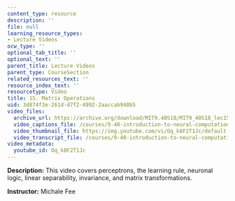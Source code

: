 ```yaml
---
content_type: resource
description: ''
file: null
learning_resource_types:
- Lecture Videos
ocw_type: ''
optional_tab_title: ''
optional_text: ''
parent_title: Lecture Videos
parent_type: CourseSection
related_resources_text: ''
resource_index_text: ''
resourcetype: Video
title: 15. Matrix Operations
uid: 3d874f3e-261d-d7f2-4992-2aaccab948b5
video_files:
  archive_url: https://archive.org/download/MIT9.40S18/MIT9_40S18_lec15_300k.mp4
  video_captions_file: /courses/9-40-introduction-to-neural-computation-spring-2018/723289880c3c5da69522e0352b6d91e3_Oq_k8F2T1Jc.vtt
  video_thumbnail_file: https://img.youtube.com/vi/Oq_k8F2T1Jc/default.jpg
  video_transcript_file: /courses/9-40-introduction-to-neural-computation-spring-2018/b73e668f6cfc84ff211a069858c19479_Oq_k8F2T1Jc.pdf
video_metadata:
  youtube_id: Oq_k8F2T1Jc
---
```


**Description:** This video covers perceptrons, the learning rule, neuronal logic, linear separability, invariance, and matrix transformations.

**Instructor:** Michale Fee